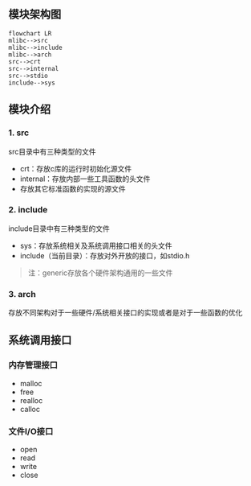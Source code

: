 ## 模块架构图

```mermaid
flowchart LR
mlibc-->src
mlibc-->include
mlibc-->arch
src-->crt
src-->internal
src-->stdio
include-->sys
```

## 模块介绍

### 1. src

src目录中有三种类型的文件

- crt：存放c库的运行时初始化源文件
- internal：存放内部一些工具函数的头文件
- 存放其它标准函数的实现的源文件

### 2. include

include目录中有三种类型的文件

- sys：存放系统相关及系统调用接口相关的头文件
- include（当前目录）：存放对外开放的接口，如stdio.h

> 注：generic存放各个硬件架构通用的一些文件

### 3. arch

存放不同架构对于一些硬件/系统相关接口的实现或者是对于一些函数的优化

## 系统调用接口

### 内存管理接口

- malloc
- free
- realloc
- calloc

### 文件I/O接口

- open
- read
- write
- close
